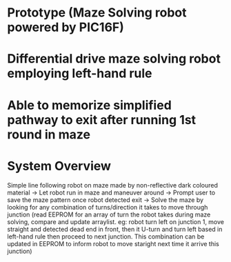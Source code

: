 # Prototype (Maze Solving robot powered by PIC16F)

# Differential drive maze solving robot employing left-hand rule
  
# Able to memorize simplified pathway to exit after running 1st round in maze
  
# System Overview

  Simple line following robot on maze made by non-reflective dark coloured material
                          →
               Let robot run in maze and maneuver around
                          →
                Prompt user to save the maze pattern once robot detected exit
                          →
  Solve the maze by looking for any combination of turns/direction it takes to move through junction
  (read EEPROM for an array of turn the robot takes during maze solving, compare and update arraylist.
  eg: robot turn left on junction 1, move straight and detected dead end in front, then it U-turn and turn left
  based in left-hand rule then proceed to next junction. This combination can be updated in EEPROM to inform robot to 
  move staright next time it arrive this junction)
